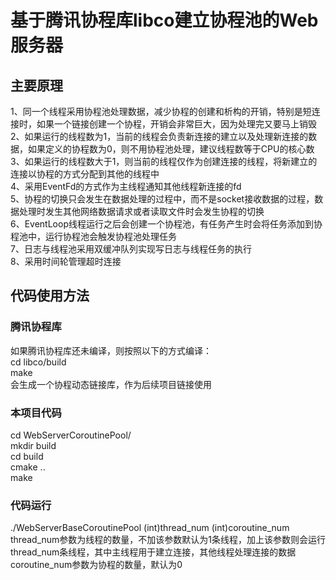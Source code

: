 基于腾讯协程库libco建立协程池的Web服务器
==============

## 主要原理
1、同一个线程采用协程池处理数据，减少协程的创建和析构的开销，特别是短连接时，如果一个链接创建一个协程，开销会非常巨大，因为处理完又要马上销毁<br>
2、如果运行的线程数为1，当前的线程会负责新连接的建立以及处理新连接的数据，如果定义的协程数为0，则不用协程池处理，建议线程数等于CPU的核心数<br>
3、如果运行的线程数大于1，则当前的线程仅作为创建连接的线程，将新建立的连接以协程的方式分配到其他的线程中<br>
4、采用EventFd的方式作为主线程通知其他线程新连接的fd<br>
5、协程的切换只会发生在数据处理的过程中，而不是socket接收数据的过程，数据处理时发生其他网络数据请求或者读取文件时会发生协程的切换<br>
6、EventLoop线程运行之后会创建一个协程池，有任务产生时会将任务添加到协程池中，运行协程池会触发协程池处理任务<br>
7、日志与线程池采用双缓冲队列实现写日志与线程任务的执行<br>
8、采用时间轮管理超时连接


## 代码使用方法
### 腾讯协程库
如果腾讯协程库还未编译，则按照以下的方式编译：<br>
cd libco/build<br>
make<br>
会生成一个协程动态链接库，作为后续项目链接使用

### 本项目代码
cd WebServerCoroutinePool/<br>
mkdir build<br>
cd build<br>
cmake ..<br>
make<br>

### 代码运行
./WebServerBaseCoroutinePool (int)thread_num (int)coroutine_num<br>
thread_num参数为线程的数量，不加该参数默认为1条线程，加上该参数则会运行thread_num条线程，其中主线程用于建立连接，其他线程处理连接的数据<br>
coroutine_num参数为协程的数量，默认为0